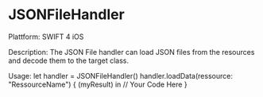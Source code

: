 # JSONFileHandler

Plattform: SWIFT 4 iOS

Description:
The JSON File handler can load JSON files from the resources and decode them to the target class.

Usage:
let handler = JSONFileHandler<MyType>()
        handler.loadData(ressource: "RessourceName") { (myResult) in
            // Your Code Here
        }
